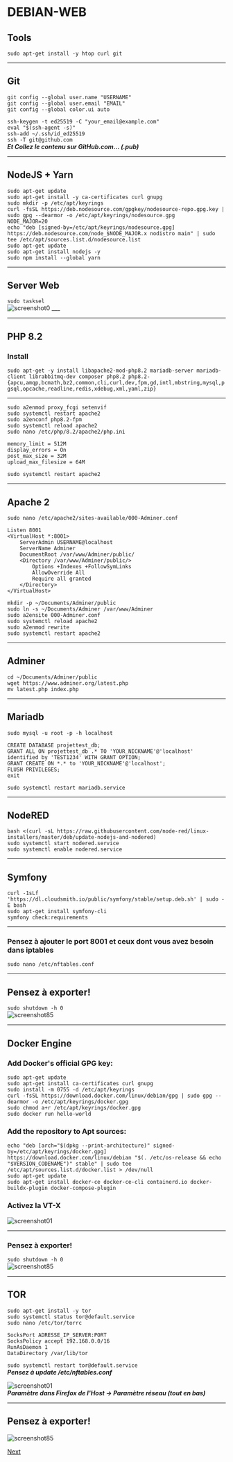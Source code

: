 #   DEBIAN-WEB  
##  Tools  
`sudo apt-get install -y htop curl git`  
___  

## Git  
    git config --global user.name "USERNAME"
    git config --global user.email "EMAIL"
    git config --global color.ui auto

`ssh-keygen -t ed25519 -C "your_email@example.com"`  
`eval "$(ssh-agent -s)"`  
`ssh-add ~/.ssh/id_ed25519`  
`ssh -T git@github.com`  
***Et Collez le contenu sur GitHub.com... (.pub)***  
___  

##  NodeJS + Yarn  
`sudo apt-get update`  
`sudo apt-get install -y ca-certificates curl gnupg`  
`sudo mkdir -p /etc/apt/keyrings`  
`curl -fsSL https://deb.nodesource.com/gpgkey/nodesource-repo.gpg.key | sudo gpg --dearmor -o /etc/apt/keyrings/nodesource.gpg`  
`NODE_MAJOR=20`  
`echo "deb [signed-by=/etc/apt/keyrings/nodesource.gpg] https://deb.nodesource.com/node_$NODE_MAJOR.x nodistro main" | sudo tee /etc/apt/sources.list.d/nodesource.list`  
`sudo apt-get update`  
`sudo apt-get install nodejs -y`  
`sudo npm install --global yarn`  
___  

## Server Web  
`sudo tasksel`  
![screenshot0](IMG/09-debian-web/00.png) ___  

___  

## PHP 8.2  
###    Install
`sudo apt-get -y install libapache2-mod-php8.2 mariadb-server mariadb-client librabbitmq-dev composer php8.2 php8.2-{apcu,amqp,bcmath,bz2,common,cli,curl,dev,fpm,gd,intl,mbstring,mysql,pgsql,opcache,readline,redis,xdebug,xml,yaml,zip}`  
___  
`sudo a2enmod proxy_fcgi setenvif`  
`sudo systemctl restart apache2`  
`sudo a2enconf php8.2-fpm`  
`sudo systemctl reload apache2`  
`sudo nano /etc/php/8.2/apache2/php.ini`  

    memory_limit = 512M
    display_errors = On
    post_max_size = 32M
    upload_max_filesize = 64M

`sudo systemctl restart apache2`  
___  

##  Apache 2  
`sudo nano /etc/apache2/sites-available/000-Adminer.conf`  

    Listen 8001
    <VirtualHost *:8001> 
        ServerAdmin USERNAME@localhost
        ServerName Adminer
        DocumentRoot /var/www/Adminer/public/
        <Directory /var/www/Adminer/public/>
            Options +Indexes +FollowSymLinks
            AllowOverride All
            Require all granted
        </Directory>
    </VirtualHost> 

`mkdir -p ~/Documents/Adminer/public`  
`sudo ln -s ~/Documents/Adminer /var/www/Adminer`  
`sudo a2ensite 000-Adminer.conf`  
`sudo systemctl reload apache2`  
`sudo a2enmod rewrite`  
`sudo systemctl restart apache2`  
___  

##  Adminer  
`cd ~/Documents/Adminer/public`  
`wget https://www.adminer.org/latest.php`  
`mv latest.php index.php`  
___  

## Mariadb  
`sudo mysql -u root -p -h localhost`  

    CREATE DATABASE projettest_db;
    GRANT ALL ON projettest_db .* TO 'YOUR_NICKNAME'@'localhost' identified by 'TEST1234' WITH GRANT OPTION;
    GRANT CREATE ON *.* to 'YOUR_NICKNAME'@'localhost';
    FLUSH PRIVILEGES;
    exit

`sudo systemctl restart mariadb.service`  
___  

##  NodeRED  
`bash <(curl -sL https://raw.githubusercontent.com/node-red/linux-installers/master/deb/update-nodejs-and-nodered)`  
`sudo systemctl start nodered.service`  
`sudo systemctl enable nodered.service`  
___  

## Symfony  
`curl -1sLf 'https://dl.cloudsmith.io/public/symfony/stable/setup.deb.sh' | sudo -E bash`  
`sudo apt-get install symfony-cli`  
`symfony check:requirements`  
___  

### Pensez à ajouter le port 8001 et ceux dont vous avez besoin dans iptables   
`sudo nano /etc/nftables.conf`  
___  

##	Pensez à exporter!  
`sudo shutdown -h 0`  
![screenshot85](IMG/05-debian-install/85.png)  
___  

##  Docker Engine
### Add Docker's official GPG key:
`sudo apt-get update`  
`sudo apt-get install ca-certificates curl gnupg`  
`sudo install -m 0755 -d /etc/apt/keyrings`  
`curl -fsSL https://download.docker.com/linux/debian/gpg | sudo gpg --dearmor -o /etc/apt/keyrings/docker.gpg`  
`sudo chmod a+r /etc/apt/keyrings/docker.gpg`  
`sudo docker run hello-world`  
### Add the repository to Apt sources:  
`echo "deb [arch="$(dpkg --print-architecture)" signed-by=/etc/apt/keyrings/docker.gpg] https://download.docker.com/linux/debian "$(. /etc/os-release && echo "$VERSION_CODENAME")" stable" | sudo tee /etc/apt/sources.list.d/docker.list > /dev/null`  
`sudo apt-get update`  
`sudo apt-get install docker-ce docker-ce-cli containerd.io docker-buildx-plugin docker-compose-plugin`  
### Activez la VT-X  
![screenshot01](IMG/09-debian-web/01.png)  
___  

 ###	Pensez à exporter!  
`sudo shutdown -h 0`  
![screenshot85](IMG/05-debian-install/85.png)  
___  

##  TOR  
`sudo apt-get install -y tor`  
`sudo systemctl status tor@default.service`  
`sudo nano /etc/tor/torrc`  

    SocksPort ADRESSE_IP_SERVER:PORT
    SocksPolicy accept 192.168.0.0/16
    RunAsDaemon 1
    DataDirectory /var/lib/tor

`sudo systemctl restart tor@default.service`  
***Pensez à update /etc/nftables.conf***  

![screenshot01](IMG/08-debian-tools/01.png)  
***Paramètre dans Firefox de l'Host -> Paramètre réseau (tout en bas)***  
___  

##	Pensez à exporter!  
![screenshot85](IMG/05-debian-install/85.png)  

[Next](10-debian-fun.md)
